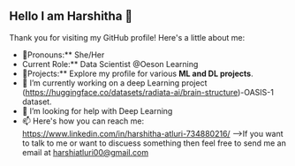 ## Hello I am Harshitha 👋
Thank you for visiting my GitHub profile! Here's a little about me:

- 👯Pronouns:** She/Her
- Current Role:** Data Scientist @Oeson Learning
- 🔭Projects:** Explore my profile for various **ML and DL projects**.
- 🔭 I’m currently working on a deep Learning project
(https://huggingface.co/datasets/radiata-ai/brain-structure)-OASIS-1 dataset.
- 🤔 I’m looking for help with Deep Learning
- 📫 Here's how you can reach me: https://www.linkedin.com/in/harshitha-atluri-734880216/ 
-->If you want to talk to me or want to discuess something then feel free to send me an email at harshiatluri00@gmail.com
